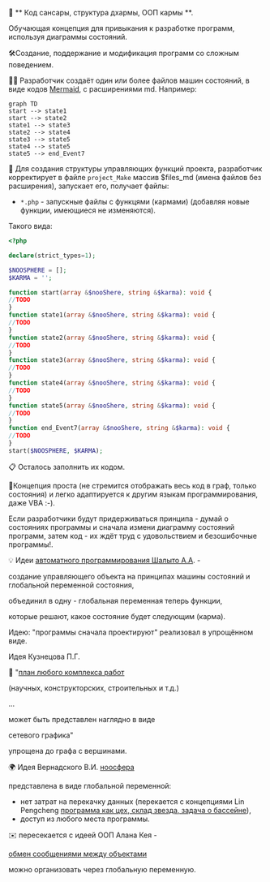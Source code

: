 🧬 ** Код сансары, структура дхармы, ООП кармы **.

Обучающая концепция для привыкания к разработке программ, используя диаграммы состояний.

🛠️Создание, поддержание и модификация программ со сложным поведением.

👨‍💻 Разработчик создаёт один или более файлов машин состояний,
в виде кодов [Mermaid](https://mermaid.js.org/intro/n00b-gettingStarted.html), с расширениями md.
Например:

```mermaid
graph TD
start --> state1
start --> state2
state1 --> state3
state2 --> state4
state3 --> state5
state4 --> state5
state5 --> end_Event7
```

📝 Для создания структуры управляющих функций проекта, разработчик корректирует в файле `project_Make` массив $files_md (имена файлов без расширения), запускает его, получает файлы:

- `*.php` - запускные файлы c функцями (кармами)  (добавляя новые функции, имеющиеся не изменяются).

Такого вида:

```php
<?php

declare(strict_types=1);

$NOOSPHERE = [];
$KARMA = '';

function start(array &$nooShere, string &$karma): void {
//TODO
}
function state1(array &$nooShere, string &$karma): void {
//TODO
}
function state2(array &$nooShere, string &$karma): void {
//TODO
}
function state3(array &$nooShere, string &$karma): void {
//TODO
}
function state4(array &$nooShere, string &$karma): void {
//TODO
}
function state5(array &$nooShere, string &$karma): void {
//TODO
}
function end_Event7(array &$nooShere, string &$karma): void {
//TODO
}
start($NOOSPHERE, $KARMA);
```

📋 Осталось заполнить их кодом.

🧩Концепция проста (не стремится отображать весь код в граф, только состояния) и легко адаптируется к другим языкам программирования, даже VBA :-).

Если разработчики будут придерживаться принципа - думай о состояниях программы и сначала измени диаграмму состояний программ, затем код - их ждёт труд с удовольствием и безошибочные программы!.

💡 Идеи [автоматного программирования Шалыто А.А](https://is.ifmo.ru/). - 

создание управляющего объекта на принципах машины состояний и глобальной переменной состояния,

объединил в одну - глобальная переменная теперь функции, 

которые решают, какое состояние будет следующим (карма).

Идею: "программы сначала проектируют" реализовал в упрощённом виде.


Идея Кузнецова П.Г. 

📅 "[план любого комплекса работ](https://cosmatica.org/upload/redactorfiles/%D0%9A%D1%83%D0%B7%D0%BD%D0%B5%D1%86%D0%BE%D0%B2%D0%9F%D0%93_%D1%82%D0%BE%D0%BC5.pdf) 

(научных, конструкторских, строительных и т.д.)

...

может быть представлен наглядно в виде 

сетевого графика"

упрощена до графа с вершинами.


🌍 Идея Вернадского В.И. [ноосфера](https://ru.wikipedia.org/wiki/%D0%9D%D0%BE%D0%BE%D1%81%D1%84%D0%B5%D1%80%D0%B0) 

представлена в виде глобальной переменной: 

- нет затрат на перекачку данных (перекается с концепциями Lin Pengcheng [программа как цех, склад звезда, задача о бассейне](https://github.com/linpengcheng/PurefunctionPipelineDataflow/blob/master/README.md)), 
- доступ из любого места программы.

✉️ пересекается с идеей ООП Алана Кея - 

[обмен сообщениями между объектами](http://userpage.fu-berlin.de/~ram/pub/pub_jf47ht81Ht/doc_kay_oop_en)  

можно организовать через глобальную переменную.
